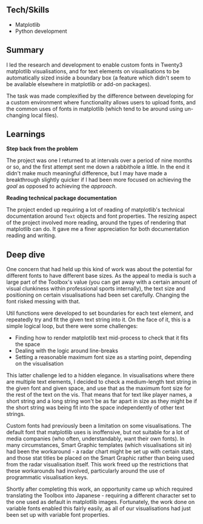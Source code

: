 ## Tech/Skills

- Matplotlib
- Python development

## Summary

I led the research and development to enable custom fonts in Twenty3 matplotlib visualisations, and for text elements on visualisations to be automatically sized inside a boundary box (a feature which didn't seem to be available elsewhere in matplotlib or add-on packages).

The task was made complexified by the difference between developing for a custom environment where functionality allows users to upload fonts, and the common uses of fonts in matplotlib (which tend to be around using un-changing local files).

## Learnings

**Step back from the problem**

The project was one I returned to at intervals over a period of nine months or so, and the first attempt sent me down a rabbithole a little. In the end it didn't make much meaningful difference, but I may have made a breakthrough slightly quicker if I had been more focused on achieving the _goal_ as opposed to achieving the _approach_.

**Reading technical package documentation**

The project ended up requiring a lot of reading of matplotlib's technical documentation around `Text` objects and font properties. The resizing aspect of the project involved more reading, around the types of rendering that matplotlib can do. It gave me a finer appreciation for both documentation reading and writing.

## Deep dive

One concern that had held up this kind of work was about the potential for different fonts to have different base sizes. As the appeal to media is such a large part of the Toolbox's value (you can get away with a certain amount of visual clunkiness within professional sports internally), the text size and positioning on certain visualisations had been set carefully. Changing the font risked messing with that.

Util functions were developed to set boundaries for each text element, and repeatedly try and fit the given text string into it. On the face of it, this is a simple logical loop, but there were some challenges:

- Finding how to render matplotlib text mid-process to check that it fits the space
- Dealing with the logic around line-breaks
- Setting a reasonable maximum font size as a starting point, depending on the visualisation

This latter challenge led to a hidden elegance. In visualisations where there are multiple text elements, I decided to check a medium-length text string in the given font and given space, and use that as the maximum font size for the rest of the text on the vis. That means that for text like player names, a short string and a long string won't be as far apart in size as they might be if the short string was being fit into the space independently of other text strings.

Custom fonts had previously been a limitation on some visualisations. The default font that matplotlib uses is inoffensive, but not suitable for a lot of media companies (who often, understandably, want their own fonts). In many circumstances, Smart Graphic templates (which visualisations sit in) had been the workaround - a radar chart might be set up with certain stats, and those stat titles be placed on the Smart Graphic rather than being used from the radar visualisation itself. This work freed up the restrictions that these workarounds had involved, particularly around the use of programmatic visualisation keys.

Shortly after completing this work, an opportunity came up which required translating the Toolbox into Japanese - requiring a different character set to the one used as default in matplotlib images. Fortunately, the work done on variable fonts enabled this fairly easily, as all of our visualisations had just been set up with variable font properties.
